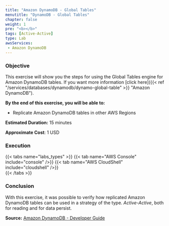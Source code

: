 ```yaml
---
title: "Amazon DynamoDB - Global Tables"
menutitle: "DynamoDB - Global Tables"
chapter: false
weight: 1
pre: "<b></b>"
tags: [Active-Active]
type: Lab
awsServices:
 - Amazon DynamoDB
---
```


### Objective

This exercise will show you the steps for using the Global Tables engine for Amazon DynamoDB tables. If you want more information [click here]({{< ref "/services/databases/dynamodb/dynamo-global-table" >}} "Amazon DynamoDB").

**By the end of this exercise, you will be able to:**

* Replicate Amazon DynamoDB tables in other AWS Regions


**Estimated Duration:** 15 minutes

**Approximate Cost**: 1 USD

### Execution
{{< tabs name="labs_types" >}} 
{{< tab name="AWS Console" include="console" />}} 
{{< tab name="AWS CloudShell" include="cloudshell" />}}  
{{< /tabs >}}

### Conclusion

With this exercise, it was possible to verify how replicated Amazon DynamoDB tables can be used in a strategy of the type. *Active-Active*, both for reading and for data persist.

**Source:** [Amazon DynamoDB - Developer Guide](https://docs.aws.amazon.com/amazondynamodb/latest/developerguide/V2globaltables.tutorial.html)


